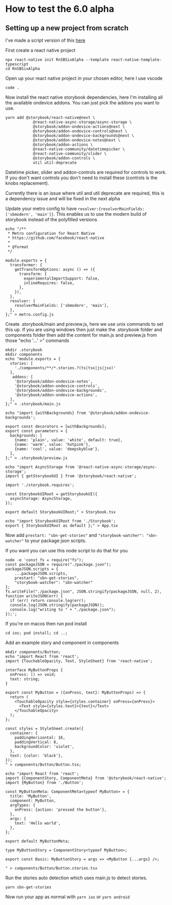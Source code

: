 # How to test the 6.0 alpha

## Setting up a new project from scratch

I've made a script version of this [here](https://gist.github.com/dannyhw/9b84973dcc6ff4fa2e86e32d571d294e)

First create a react native project

```shell
npx react-native init RnSBSixAlpha --template react-native-template-typescript
cd RnSBSixAlpha
```

Open up your react native project in your chosen editor, here I use vscode

```shell
code .
```


Now install the react native storybook dependencies, here I'm installing all the available ondevice addons. You can just pick the addons you want to use.

```shell
yarn add @storybook/react-native@next \
            @react-native-async-storage/async-storage \
            @storybook/addon-ondevice-actions@next \
            @storybook/addon-ondevice-controls@next \
            @storybook/addon-ondevice-backgrounds@next \
            @storybook/addon-ondevice-notes@next \
            @storybook/addon-actions \
            @react-native-community/datetimepicker \
            @react-native-community/slider \
            @storybook/addon-controls \
            util util-deprecate
```

Datetime picker, slider and addon-controls are required for controls to work. If you don't want controls you don't need to install these (controls is the knobs replacement).

Currently there is an issue where util and util deprecate are required, this is a dependency issue and will be fixed in the next alpha

Update your metro config to have `resolver:{resolverMainFields: ['sbmodern', 'main']}`.
This enables us to use the modern build of storybook instead of the polyfilled versions

```shell
echo "/**
 * Metro configuration for React Native
 * https://github.com/facebook/react-native
 *
 * @format
 */

module.exports = {
  transformer: {
    getTransformOptions: async () => ({
      transform: {
        experimentalImportSupport: false,
        inlineRequires: false,
      },
    }),
  },
  resolver: {
    resolverMainFields: ['sbmodern', 'main'],
  },
};" > metro.config.js

```

Create .storybook/main and preview.js, here we use unix commands to set this up. If you are using windows then just make the .storybook folder and components folder then add the content for main.js and preview.js from those "echo '...' >" commands

```shell
mkdir .storybook
mkdir components
echo "module.exports = {
  stories: [
    './components/**/*.stories.?(ts|tsx|js|jsx)'
  ],
   addons: [
    '@storybook/addon-ondevice-notes',
    '@storybook/addon-ondevice-controls',
    '@storybook/addon-ondevice-backgrounds',
    '@storybook/addon-ondevice-actions',
  ],
};" > .storybook/main.js

echo "import {withBackgrounds} from '@storybook/addon-ondevice-backgrounds';

export const decorators = [withBackgrounds];
export const parameters = {
  backgrounds: [
    {name: 'plain', value: 'white', default: true},
    {name: 'warm', value: 'hotpink'},
    {name: 'cool', value: 'deepskyblue'},
  ],
};" > .storybook/preview.js

echo "import AsyncStorage from '@react-native-async-storage/async-storage';
import { getStorybookUI } from '@storybook/react-native';

import './storybook.requires';

const StorybookUIRoot = getStorybookUI({
  asyncStorage: AsyncStorage,
});

export default StorybookUIRoot;" > Storybook.tsx

echo "import StorybookUIRoot from './Storybook';
export { StorybookUIRoot as default };" > App.tsx
```

Now add `prestart: "sbn-get-stories"` and `"storybook-watcher": "sbn-watcher"` to your package json scripts.

If you want you can use this node script to do that for you

```shell
node -e 'const fs = require("fs");
const packageJSON = require("./package.json");
packageJSON.scripts = {
    ...packageJSON.scripts,
    prestart: "sbn-get-stories",
    "storybook-watcher": "sbn-watcher"
};
fs.writeFile("./package.json", JSON.stringify(packageJSON, null, 2), function writeJSON(err) {
  if (err) return console.log(err);
  console.log(JSON.stringify(packageJSON));
  console.log("writing to " + "./package.json");
});';
```

If you're on macos then run pod install
```shell
cd ios; pod install; cd ..;
```

Add an example story and component in components

```shell
mkdir components/Button;
echo "import React from 'react';
import {TouchableOpacity, Text, StyleSheet} from 'react-native';

interface MyButtonProps {
  onPress: () => void;
  text: string;
}

export const MyButton = ({onPress, text}: MyButtonProps) => {
  return (
    <TouchableOpacity style={styles.container} onPress={onPress}>
      <Text style={styles.text}>{text}</Text>
    </TouchableOpacity>
  );
};

const styles = StyleSheet.create({
  container: {
    paddingHorizontal: 16,
    paddingVertical: 8,
    backgroundColor: 'violet',
  },
  text: {color: 'black'},
});
" > components/Button/Button.tsx;

echo "import React from 'react';
import {ComponentStory, ComponentMeta} from '@storybook/react-native';
import {MyButton} from './Button';

const MyButtonMeta: ComponentMeta<typeof MyButton> = {
  title: 'MyButton',
  component: MyButton,
  argTypes: {
    onPress: {action: 'pressed the button'},
  },
  args: {
    text: 'Hello world',
  },
};

export default MyButtonMeta;

type MyButtonStory = ComponentStory<typeof MyButton>;

export const Basic: MyButtonStory = args => <MyButton {...args} />;

" > components/Button/Button.stories.tsx
```




Run the stories auto detection which uses main.js to detect stories.
```shell
yarn sbn-get-stories
```

Now run your app as normal with `yarn ios` or `yarn android`